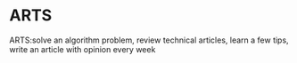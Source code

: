 # ARTS

ARTS:solve an algorithm problem, review technical articles, learn a few tips, write an article with opinion every week
